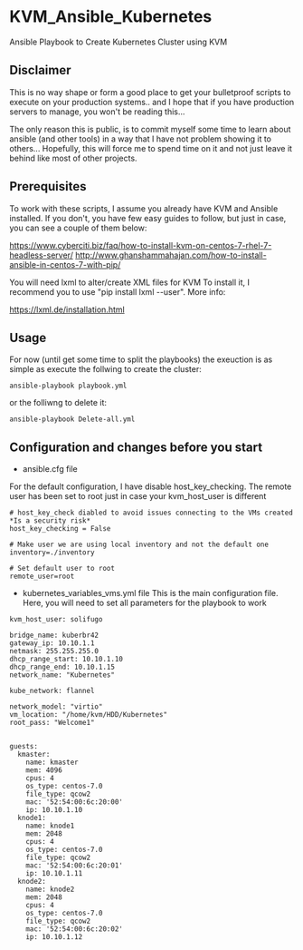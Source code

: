 # KVM_Ansible_Kubernetes #
Ansible Playbook to Create Kubernetes Cluster using KVM

## Disclaimer ##
This is no way shape or form a good place to get your bulletproof scripts to execute on your production systems.. and I hope that if you have production servers to manage, you won't be reading this...

The only reason this is public, is to commit myself some time to learn about ansible (and other tools) in a way that I have not problem showing it to others...
Hopefully, this will force me to spend time on it and not just leave it behind like most of other projects.

## Prerequisites ##
To work with these scripts, I assume you already have KVM and Ansible installed.
If you don't, you have few easy guides to follow, but just in case, you can see a couple of them below:

https://www.cyberciti.biz/faq/how-to-install-kvm-on-centos-7-rhel-7-headless-server/
http://www.ghanshammahajan.com/how-to-install-ansible-in-centos-7-with-pip/

You will need lxml to alter/create XML files for KVM
To install it, I recommend you to use "pip install lxml --user". More info: 

https://lxml.de/installation.html

## Usage ##

For now (until get some time to split the playbooks) the exeuction is as simple as execute the follwing to create the cluster:

`ansible-playbook playbook.yml`

or the folliwng to delete it:

`ansible-playbook Delete-all.yml`

## Configuration and changes before you start ##

- ansible.cfg file

For the default configuration, I have disable host_key_checking.
The remote user has been set to root just in case your kvm_host_user is different
```[defaults]
# host_key_check diabled to avoid issues connecting to the VMs created *Is a security risk*
host_key_checking = False

# Make user we are using local inventory and not the default one
inventory=./inventory

# Set default user to root
remote_user=root
```

- kubernetes_variables_vms.yml file
This is the main configuration file.
Here, you will need to set all parameters for the playbook to work

```---
kvm_host_user: solifugo

bridge_name: kuberbr42
gateway_ip: 10.10.1.1
netmask: 255.255.255.0
dhcp_range_start: 10.10.1.10
dhcp_range_end: 10.10.1.15
network_name: "Kubernetes"

kube_network: flannel

network_model: "virtio"
vm_location: "/home/kvm/HDD/Kubernetes"
root_pass: "Welcome1"


guests:
  kmaster:
    name: kmaster
    mem: 4096
    cpus: 4
    os_type: centos-7.0
    file_type: qcow2
    mac: '52:54:00:6c:20:00'
    ip: 10.10.1.10
  knode1:
    name: knode1
    mem: 2048
    cpus: 4
    os_type: centos-7.0
    file_type: qcow2
    mac: '52:54:00:6c:20:01'
    ip: 10.10.1.11
  knode2:
    name: knode2
    mem: 2048
    cpus: 4
    os_type: centos-7.0
    file_type: qcow2
    mac: '52:54:00:6c:20:02'
    ip: 10.10.1.12
```

